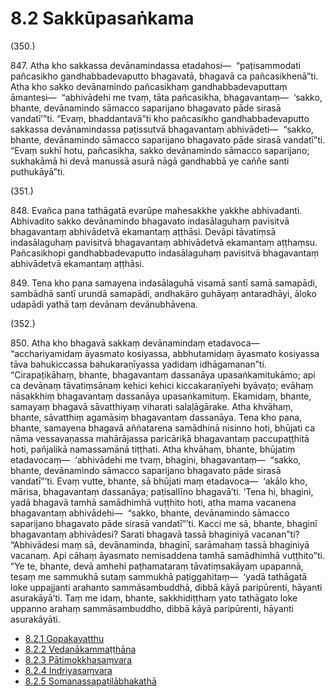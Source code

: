 # 8.2 Sakkūpasaṅkama

(350.)

847\. Atha kho sakkassa devānamindassa etadahosi—  “paṭisammodati pañcasikho gandhabbadevaputto bhagavatā, bhagavā ca pañcasikhenā”ti. Atha kho sakko devānamindo pañcasikhaṃ gandhabbadevaputtaṃ āmantesi—  “abhivādehi me tvaṃ, tāta pañcasikha, bhagavantaṃ—  ‘sakko, bhante, devānamindo sāmacco saparijano bhagavato pāde sirasā vandatī’”ti. “Evaṃ, bhaddantavā”ti kho pañcasikho gandhabbadevaputto sakkassa devānamindassa paṭissutvā bhagavantaṃ abhivādeti—  “sakko, bhante, devānamindo sāmacco saparijano bhagavato pāde sirasā vandatī”ti. “Evaṃ sukhī hotu, pañcasikha, sakko devānamindo sāmacco saparijano; sukhakāmā hi devā manussā asurā nāgā gandhabbā ye caññe santi puthukāyā”ti.

(351.)

848\. Evañca pana tathāgatā evarūpe mahesakkhe yakkhe abhivadanti. Abhivadito sakko devānamindo bhagavato indasālaguhaṃ pavisitvā bhagavantaṃ abhivādetvā ekamantaṃ aṭṭhāsi. Devāpi tāvatiṃsā indasālaguhaṃ pavisitvā bhagavantaṃ abhivādetvā ekamantaṃ aṭṭhaṃsu. Pañcasikhopi gandhabbadevaputto indasālaguhaṃ pavisitvā bhagavantaṃ abhivādetvā ekamantaṃ aṭṭhāsi.

849\. Tena kho pana samayena indasālaguhā visamā santī samā samapādi, sambādhā santī urundā samapādi, andhakāro guhāyaṃ antaradhāyi, āloko udapādi yathā taṃ devānaṃ devānubhāvena.

(352.)

850\. Atha kho bhagavā sakkaṃ devānamindaṃ etadavoca—  “acchariyamidaṃ āyasmato kosiyassa, abbhutamidaṃ āyasmato kosiyassa tāva bahukiccassa bahukaraṇīyassa yadidaṃ idhāgamanan”ti. “Cirapaṭikāhaṃ, bhante, bhagavantaṃ dassanāya upasaṅkamitukāmo; api ca devānaṃ tāvatiṃsānaṃ kehici kehici kiccakaraṇīyehi byāvaṭo; evāhaṃ nāsakkhiṃ bhagavantaṃ dassanāya upasaṅkamituṃ. Ekamidaṃ, bhante, samayaṃ bhagavā sāvatthiyaṃ viharati salaḷāgārake. Atha khvāhaṃ, bhante, sāvatthiṃ agamāsiṃ bhagavantaṃ dassanāya. Tena kho pana, bhante, samayena bhagavā aññatarena samādhinā nisinno hoti, bhūjati ca nāma vessavaṇassa mahārājassa paricārikā bhagavantaṃ paccupaṭṭhitā hoti, pañjalikā namassamānā tiṭṭhati. Atha khvāhaṃ, bhante, bhūjatiṃ etadavocaṃ—  ‘abhivādehi me tvaṃ, bhagini, bhagavantaṃ—  “sakko, bhante, devānamindo sāmacco saparijano bhagavato pāde sirasā vandatī”’ti. Evaṃ vutte, bhante, sā bhūjati maṃ etadavoca—  ‘akālo kho, mārisa, bhagavantaṃ dassanāya; paṭisallīno bhagavā’ti. ‘Tena hi, bhagini, yadā bhagavā tamhā samādhimhā vuṭṭhito hoti, atha mama vacanena bhagavantaṃ abhivādehi—  “sakko, bhante, devānamindo sāmacco saparijano bhagavato pāde sirasā vandatī”’ti. Kacci me sā, bhante, bhaginī bhagavantaṃ abhivādesi? Sarati bhagavā tassā bhaginiyā vacanan”ti? “Abhivādesi maṃ sā, devānaminda, bhaginī, sarāmahaṃ tassā bhaginiyā vacanaṃ. Api cāhaṃ āyasmato nemisaddena tamhā samādhimhā vuṭṭhito”ti. “Ye te, bhante, devā amhehi paṭhamataraṃ tāvatiṃsakāyaṃ upapannā, tesaṃ me sammukhā sutaṃ sammukhā paṭiggahitaṃ—  ‘yadā tathāgatā loke uppajjanti arahanto sammāsambuddhā, dibbā kāyā paripūrenti, hāyanti asurakāyā’ti. Taṃ me idaṃ, bhante, sakkhidiṭṭhaṃ yato tathāgato loke uppanno arahaṃ sammāsambuddho, dibbā kāyā paripūrenti, hāyanti asurakāyāti.

* [8.2.1 Gopakavatthu](8.2/8.2.1.md)
* [8.2.2 Vedanākammaṭṭhāna](8.2/8.2.2.md)
* [8.2.3 Pātimokkhasaṃvara](8.2/8.2.3.md)
* [8.2.4 Indriyasaṃvara](8.2/8.2.4.md)
* [8.2.5 Somanassapaṭilābhakathā](8.2/8.2.5.md)
